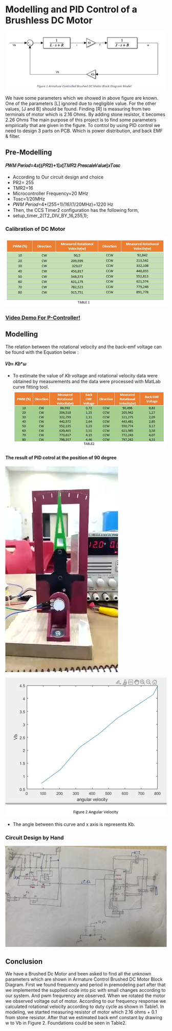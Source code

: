 # Modelling and PID Control of a Brushless DC Motor

![Block_Diagram.JPG](/Block_Diagram.JPG)

We have some parameters which we showed in above figure are known. One of the parameters [L] ignored due to negligible value. For the other values, [J and B] should be found. Finding [R] is measuring from two terminals of motor which is 2.16 Ohms. By adding stone resistor, it becomes 2.26 Ohms The main purpose of this project is to find some parameters empirically that are given in the figure. To control by using PID control we need to design 3 parts on PCB. Which is power distribution, and back EMF & filter.

## Pre-Modelling
#### 𝑃𝑊𝑀 𝑃𝑒𝑟𝑖𝑜𝑑=4𝑥[(𝑃𝑅2)+1]𝑥[𝑇𝑀𝑅2 𝑃𝑟𝑒𝑠𝑐𝑎𝑙𝑒𝑉𝑎𝑙𝑢𝑒]𝑥𝑇𝑜𝑠𝑐 
- According to Our circuit design and choice
- PR2= 255
- TMR2=16
- Microcontroller Frequency=20 MHz
- Tosc=1/20MHz
- 𝑃𝑊𝑀 𝑃𝑒𝑟𝑖𝑜𝑑=4*(255+1)*(16)*(1/20MHz)=1220 Hz
- Then, the CCS Timer2 configuration has the following form,
- setup_timer_2(T2_DIV_BY_16,255,1);
### Calibration of DC Motor
![Calibration_of_DC_Motor.JPG](/Calibration_of_DC_Motor.JPG)
### [Video Demo For P-Controller!](https://www.youtube.com/watch?v=C9_8D4adrs4)
## Modelling
The relation between the rotational velocity and the back-emf voltage can be found with the Equation below :
#### 𝑉𝑏= 𝐾𝑏*𝜔
- To estimate the value of 𝐾𝑏 voltage and rotational velocity data were obtained by measurements and the data were processed with MatLab curve fitting tool.
![With_EMF.JPG](/With_EMF.JPG)
#### The result of PID cotrol at the position of 90 degree
![PID_Result_with_90_degree.jpg](/PID_Result_with_90_degree.jpg)

![Angular_Velocity_vs_Vb.JPG](/Angular_Velocity_vs_Vb.JPG)
- The angle between this curve and x axis is represents Kb. 
### Circuit Design by Hand
![Circuit_Design.png](/Circuit_Design.png)
## Conclusion
We have a Brushed Dc Motor and been asked to find all the unknown parameters which are shown in Armature Control Brushed DC Motor Block Diagram. First we found frequency and period in premodeling part after that we implemented the supplied code into pic with small changes according to our system. And pwm frequrency are observed. When we rotated the motor we observed voltage out of motor. According to our frequency response we calculated rotational velocity according to duty cycle as shown in Table1.
In modeling, we started measuring resistor of motor which 2.16 ohms + 0.1 from stone resistor. After that we estimated back emf constant by drawing w to Vb in Figure 2. 
Foundations could be seen in Table2. 



